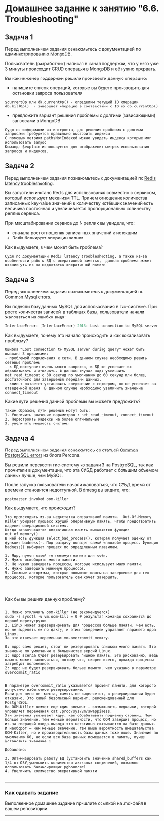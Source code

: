 # Домашнее задание к занятию "6.6. Troubleshooting"

## Задача 1

Перед выполнением задания ознакомьтесь с документацией по [администрированию MongoDB](https://docs.mongodb.com/manual/administration/).

Пользователь (разработчик) написал в канал поддержки, что у него уже 3 минуты происходит CRUD операция в MongoDB и её 
нужно прервать. 

Вы как инженер поддержки решили произвести данную операцию:
- напишите список операций, которые вы будете производить для остановки запроса пользователя


```
$currentOp или db.currentOp() - определим текущий ID операции
db.killOp()  - завершает операцию в соотвествии с ID из db.currentOp() 
```
- предложите вариант решения проблемы с долгими (зависающими) запросами в MongoDB
```
Судя по информации из интернета, для решения проблемы с долгими запросами требудется правильно выстроить индексы
С помощью метрики pathsNotIndexed можно увидеть индексы которые мог использовать запрос  
Команда $explain используется для отображения метрик использования запросов и индексов.
```


## Задача 2

Перед выполнением задания познакомьтесь с документацией по [Redis latency troobleshooting](https://redis.io/topics/latency).

Вы запустили инстанс Redis для использования совместно с сервисом, который использует механизм TTL. 
Причем отношение количества записанных key-value значений к количеству истёкших значений есть величина постоянная и
увеличивается пропорционально количеству реплик сервиса. 

При масштабировании сервиса до N реплик вы увидели, что:
- сначала рост отношения записанных значений к истекшим
- Redis блокирует операции записи

Как вы думаете, в чем может быть проблема?
```
Судя по документации Redis latency troobleshooting, а также из-за особенности работы БД с оперативной памятью,  данная проблема может возникнуть из-за недостатка оперативной памяти

```
 
## Задача 3

Перед выполнением задания познакомьтесь с документацией по [Common Mysql errors](https://dev.mysql.com/doc/refman/8.0/en/common-errors.html).

Вы подняли базу данных MySQL для использования в гис-системе. При росте количества записей, в таблицах базы,
пользователи начали жаловаться на ошибки вида:
```python
InterfaceError: (InterfaceError) 2013: Lost connection to MySQL server during query u'SELECT..... '
```

Как вы думаете, почему это начало происходить и как локализовать проблему?
```
Ошибка "Lost connection to MySQL server during query" может быть вызвана 3 причинами:
- проблемой подключения к сети. В данном случае необходимо решить сетевые проблемы. 
- к БД поступает очень много запросов, и БД не успевает их обрабатывать и отвечать. В данном случае надо увеличить  net_read_timeout с 30 секунд по умолчанию до 60 секунд или более, достаточного для завершения передачи данных.
- клиент пытается установить соединение с сервером, но не успевает за отведенной время. В данном случае необходимо увеличить значение connect_timeout 

```

Какие пути решения данной проблемы вы можете предложить?

```
Таким образом, пути решения могут быть:
1. Увеличить значение параметров : net_read_timeout, connect_timeout
2. Перестроить индексы на более оптимальные
3. увеличить мощность системы
```



## Задача 4

Перед выполнением задания ознакомтесь со статьей [Common PostgreSQL errors](https://www.percona.com/blog/2020/06/05/10-common-postgresql-errors/) из блога Percona.

Вы решили перевести гис-систему из задачи 3 на PostgreSQL, так как прочитали в документации, что эта СУБД работает с 
большим объемом данных лучше, чем MySQL.

После запуска пользователи начали жаловаться, что СУБД время от времени становится недоступной. В dmesg вы видите, что:

`postmaster invoked oom-killer`

Как вы думаете, что происходит?
```
Это происходить из-за недостатка оперативной памяти.  Out-Of-Memory Killer убирает процесс жрущий оперативную память, чтобы предотвратить падение операционной системы.
Когда заканчивается оперативная память вызывается функция out_of_memory()
В ней есть функция select_bad_process(), которая получает оценку от функции badness(). Под раздачу попадет самый «плохой» процесс. Функция badness() выбирает процесс по определенным правилам.

1. Ядру нужен какой-то минимум памяти для себя.
2. Нужно освободить много памяти.
3. Не нужно завершать процессы, которые используют мало памяти.
4. Нужно завершить минимум процессов.
5. Сложные алгоритмы, которые повышают шансы на завершение для тех процессов, которые пользователь сам хочет завершить.


 
```

Как бы вы решили данную проблему?
```

1. Можно отключить oom-killer (не рекомендуется)
sudo -s sysctl -w vm.oom-kill = 0 # результат команды сохранится до первой перезугрузки
2. Linux может зарезервировать для процессов больше памяти, чем есть, но не выделять ее по факту, и этим поведением управляет параметр ядра Linux. 
За это отвечает переменная vm.overcommit_memory.

0: ядро само решает, стоит ли резервировать слишком много памяти. Это значение по умолчанию в большинстве версий Linux.
1: ядро всегда будет резервировать лишнюю память. Это рискованно, ведь память может закончиться, потому что, скорее всего, однажды процессы затребуют положенное.
2: ядро не будет резервировать больше памяти, чем указано в параметре overcommit_ratio.


В параметре overcommit_ratio указывается процент памяти, для которого допустимо избыточное резервирование.
Если для него нет места, память не выделяется, в резервировании будет отказано. Это самый безопасный вариант, рекомендованный для PostgreSQL. 
На OOM-Killer влияет еще один элемент — возможность подкачки, которой управляет переменная cat /proc/sys/vm/swappiness. 
Эти значения указывают ядру, как обрабатывать подкачку страниц. Чем больше значение, тем меньше вероятности, что OOM завершит процесс, но из-за операций ввода-вывода это негативно сказывается на базе данных. 
И наоборот — чем меньше значение, тем выше вероятность вмешательства OOM-Killer, но и производительность базы данных тоже выше. Значение по умолчанию 60, но если вся база данных помещается в память, лучше установить значение 1.

Добавлено:

3. Оптимизировать работу БД (установить значение shared_buffers как 1/4 от ОЗУ,уменьшить количество активных соединений, возможно использовать балансировщик pgbouncer)
4. Увеличить количество оперативной памяти


```

---

### Как cдавать задание

Выполненное домашнее задание пришлите ссылкой на .md-файл в вашем репозитории.

---
